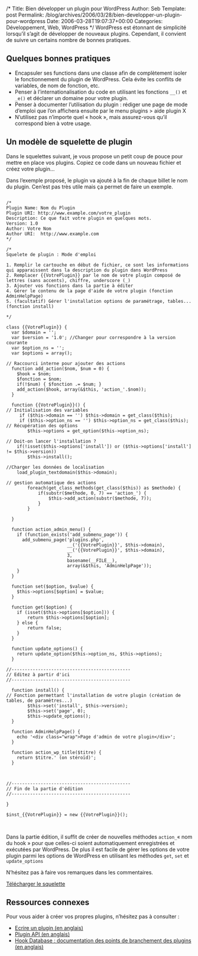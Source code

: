 /*
 Title: Bien développer un plugin pour WordPress
 Author: Seb
 Template: post
 Permalink: /blog/archives/2006/03/28/bien-developper-un-plugin-pour-wordpress
 Date: 2006-03-28T19:07:37+00:00
 Categories: Développement, Web, WordPress
*/
WordPress est étonnant de simplicité lorsqu&rsquo;il s&rsquo;agit de développer de nouveaux plugins. Cependant, il convient de suivre un certains nombre de bonnes pratiques.

## Quelques bonnes pratiques

*   Encapsuler ses functions dans une classe afin de complètement isoler le fonctionnement du plugin de WordPress. Cela évite les conflits de variables, de nom de fonction, etc.
*   Penser à l&rsquo;internationalisation du code en utilisant les fonctions `__()` et `_e()` et déclarer un domaine pour votre plugin.
*   Penser à documenter l&rsquo;utilisation du plugin : rédiger une page de mode d&rsquo;emploi que l&rsquo;on affichera ensuite par le menu plugins > aide plugin X
*   N&rsquo;utilisez pas n&rsquo;importe quel &laquo;&nbsp;hook&nbsp;&raquo;, mais assurez-vous qu&rsquo;il correspond bien à votre usage.

<!--more-->

## Un modèle de squelette de plugin

Dans le squelettes suivant, je vous propose un petit coup de pouce pour mettre en place vos plugins. Copiez ce code dans un nouveau fichier et créez votre plugin&#8230;

Dans l&rsquo;exemple proposé, le plugin va ajouté à la fin de chaque billet le nom du plugin. Cen&rsquo;est pas très utile mais ça permet de faire un exemple.

<pre class="php"><code>
/* 
Plugin Name: Nom du Plugin
Plugin URI: http://www.example.com/votre_plugin
Description: Ce que fait votre plugin en quelques mots.
Version: 1.0
Author: Votre Nom
Author URI:  http://www.example.com
*/

/*
Squelete de plugin : Mode d'emploi

1. Remplir le cartouche en début de fichier, ce sont les informations qui apparaissent dans la description du plugin dans WordPress
2. Remplacer {{VotrePlugin}} par le nom de votre plugin composé de lettres (sans accents), chiffre, underscore (_)
3. Ajouter vos fonctions dans la partie à éditer
4. Gérer le contenu de la page d'aide de votre plugin (fonction AdminHelpPage)
5. (facultatif) Gérer l'installation options de paramétrage, tables... (fonction install)

*/

class {{VotrePlugin}} {
  var $domain = '';
  var $version = '1.0'; //Changer pour correspondre à la version courante
  var $option_ns = '';
  var $options = array();
  	
// Raccourci interne pour ajouter des actions
  function add_action($nom, $num = 0) {
    $hook = $nom;
    $fonction = $nom;
    if(!$num) { $fonction .= $num; }
    add_action($hook, array(&#038;$this, 'action_'.$nom));
  }
	
  function {{VotrePlugin}}() {
// Initialisation des variables
     if ($this->domain == '') $this->domain = get_class($this);
     if ($this->option_ns == '') $this->option_ns = get_class($this);
// Récupération des options
		$this->options = get_option($this->option_ns);

// Doit-on lancer l'installation ?
    if(!isset($this->options['install']) or ($this->options['install'] != $this->version))
    	$this->install();
	
//Charger les données de localisation
    load_plugin_textdomain($this->domain); 
	
// gestion automatique des actions
		foreach(get_class_methods(get_class($this)) as $methode) {
			if(substr($methode, 0, 7) == 'action_') {
				$this->add_action(substr($methode, 7));
			}
		}		
		
  }      
	
  function action_admin_menu() {
    if (function_exists('add_submenu_page')) {
      add_submenu_page('plugins.php',
                       __('{{VotrePlugin}}', $this->domain),
                       __('{{VotrePlugin}}', $this->domain),
                       3,
                       basename(__FILE__),
                       array(&#038;$this, 'AdminHelpPage'));
    }
  }
  
  function set($option, $value) {
  	$this->options[$option] = $value;
  }
  
  function get($option) {
  	if (isset($this->options[$option])) {
  		return $this->options[$option];
  	} else {
  		return false;
  	}
  }
  
  function update_options() {
  	return update_option($this->option_ns, $this->options);
  }
	
//---------------------------------------------
// Editez à partir d'ici
//---------------------------------------------

  function install() {
// Fonction permettant l'installation de votre plugin (création de tables, de paramètres...)
		$this->set('install', $this->version);
		$this->set('page', 0);
		$this->update_options();
  }
	
  function AdminHelpPage() {
  	echo '&lt;div class="wrap">Page d'admin de votre plugin&lt;/div>';    
  }
  	  
  function action_wp_title($titre) {
  	return $titre.' (on stéroïd)';    
  }
  

  
//---------------------------------------------
// Fin de la partie d'édition
//---------------------------------------------
	
}
	
$inst_{{VotrePlugin}} = new {{VotrePlugin}}();

</code>
</pre>

Dans la partie édition, il suffit de créer de nouvelles méthodes `action_`&laquo;&nbsp;nom du hook&nbsp;&raquo; pour que celles-ci soient automatiquement enregistrées et exécutées par WordPress. De plus il est facile de gérer les options de votre plugin parmi les options de WordPress en utilisant les méthodes `get`, `set` et `update_options`

N&rsquo;hésitez pas à faire vos remarques dans les commentaires.

[Télécharger le squelette][1]

## Ressources connexes

Pour vous aider à créer vos propres plugins, n&rsquo;hésitez pas à consulter :

*   [Ecrire un plugin (en anglais)][2]
*   [Plugin API (en anglais)][3]
*   [Hook Database : documentation des points de branchement des plugins (en anglais)][4]

 [1]: /FileSharing/WordPress/SquelettePlugin.txt
 [2]: http://codex.wordpress.org/Writing_a_Plugin
 [3]: http://codex.wordpress.org/Plugin_API
 [4]: http://wphooks.flatearth.org/
